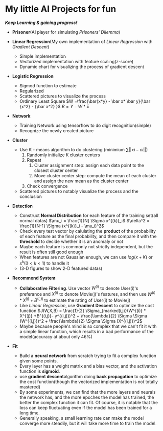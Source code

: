 # My little AI Projects for fun

***Keep Learning & gaining progress!***

- **Prisoner**(AI player for simulating *Prisoners' Dilemma*)
- **Linear Regression**(My own implementation of *Linear Regression* with *Gradient Descent*)

  - Simple implementation
  - Vectorized implementation with feature scaling(z-score)
  - Dynamic chart for visualizing the process of  gradient descent
- **Logistic Regression**

  - Sigmod function to estimate
  - Regularized
  - Scattered pictures to visualize the process
  - Ordinary Least Square
    $W =\frac{\bar{x*y} - \bar x* \bar y}{\bar {x^2} - {\bar x^2} }$
    $B = \bar Y - W * \bar{x}$
- **Network**

  - Training Network using tensorflow to do digit recognition(simple)
  - Recognize the newly created picture
- **Cluster**

  - Use K - means algorithm to do clustering (minimium $\sum ||xi-ci||$)
    1. Randomly initialize K cluster centers
    2. Repeat
       1. Cluster assignment step: assign each data point to the closest cluster center
       2. Move cluster center step: compute the mean of each cluster and assign the new mean as the cluster center
    3. Check convergence
  - Scattered pictures to notably visualize the process and the conclusion
- **Detection**

  - Construct **Normal Distribution** for each feature of the training set(all normal datas)
    $\mu_i = \frac{1}{N} \Sigma x^{(k)}_i$
    $\delta^2 = \frac{1}{N-1} \Sigma (x^{(k)}_i - \mu_i)^2$
  - Check every test vector by calulating the **product** of the probability of each feature as the final probability, and then compare it with the **threshold** to decide whether it is an anomaly or not
  - Maybe each feature is commonly not strictly independent, but the result is often still good enough
  - When features are not Gaussian enough, we can use $log(x+K)$ or $x^k(0<k<1)$ to handle it
  - (3-D figures to show 2-D featured datas)
- **Recommend System**

  - **Collaborative Filtering**. Use vector $W^{(i)}$ to denote User(i)'s preferance and $X^{(j)}$ to denote Movie(j)'s features, and then use $W^{(i)} * X^{(j)} + B^{(i,j)}$ to estimate the rating of User(i) to Movie(j)
  - Like *Linear Regression*, use **Gradient Descent** to optimize the cost function
    $J(W,X,B) = \frac{1}{2} \Sigma_{marked(i,j)}(W^{(i)} * X^{(j)} +B^{(i,j)}- y^{(i,j)})^2 + \frac{\lambda}{2} \Sigma \Sigma (W^{(i,j)})^2 + \frac{\lambda}{2} \Sigma \Sigma (X^{(i,j)})^2$
  - Maybe because people's mind is so complex that we can't fit it with a simple linear function, which results in a bad performance of the model(accuracy at about only 46%)
- **Fit**

  - Build a **neural network** from scratch trying to fit a complex function given some points.
  - Every layer has a weight matrix and a bias vector, and the activation function is **sigmoid**.
  - use **gradient descent**algorithm doing **back propagation** to optimize the cost function(though the vectorized implementation is not totally mastered)
  - By some experiments, we can find that the more layers and neurals the network has, and the more epoches the model has trained, the better the complex function it can fit. Of course, it is notable that the loss can keep fluctuating even if the model has been trained for a long time.
  - Generally speaking, a small learning rate can make the model converge more steadily, but it will take more time to train the model.